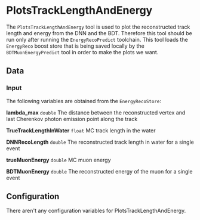 # PlotsTrackLengthAndEnergy

The `PlotsTrackLengthAndEnergy` tool is used to plot the reconstructed track length and energy from the DNN and the BDT. Therefore this tool should be run only after running the `EnergyRecoPredict` toolchain. This tool loads the `EnergyReco` boost store that is being saved locally by the `BDTMuonEnergyPredict` tool in order to make the plots we want.

## Data

### Input

The following variables are obtained from the `EnergyRecoStore`:

**lambda_max** `double` The distance between the reconstructed vertex and last Cherenkov photon emission point along the track

**TrueTrackLengthInWater** `float` MC track length in the water

**DNNRecoLength** `double` The reconstructed track length in water for a single event

**trueMuonEnergy** `double` MC muon energy

**BDTMuonEnergy** `double` The reconstructed energy of the muon for a single event

## Configuration

There aren't any configuration variables for PlotsTrackLengthAndEnergy.

